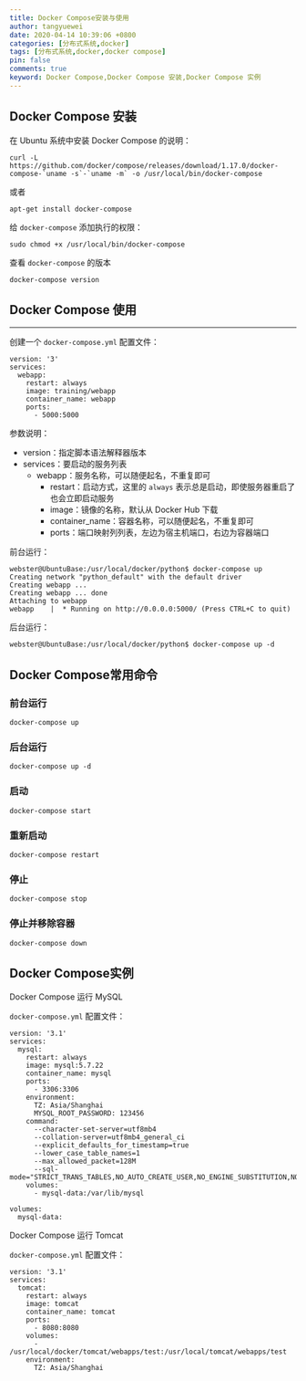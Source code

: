 ```yaml
---
title: Docker Compose安装与使用
author: tangyuewei
date: 2020-04-14 10:39:06 +0800
categories: [分布式系统,docker]
tags: [分布式系统,docker,docker compose]
pin: false
comments: true
keyword: Docker Compose,Docker Compose 安装,Docker Compose 实例
---
```

## Docker Compose 安装
在 Ubuntu 系统中安装 Docker Compose 的说明：

```
curl -L https://github.com/docker/compose/releases/download/1.17.0/docker-compose-`uname -s`-`uname -m` -o /usr/local/bin/docker-compose
```
或者
```
apt-get install docker-compose
```

给 `docker-compose` 添加执行的权限：

```
sudo chmod +x /usr/local/bin/docker-compose
```
查看 `docker-compose` 的版本
```
docker-compose version
```

## Docker Compose 使用

---

创建一个 `docker-compose.yml` 配置文件：

```
version: '3'
services:
  webapp:
    restart: always
    image: training/webapp
    container_name: webapp
    ports:
      - 5000:5000
```

参数说明：

* version：指定脚本语法解释器版本
* services：要启动的服务列表
  * webapp：服务名称，可以随便起名，不重复即可
    * restart：启动方式，这里的 `always` 表示总是启动，即使服务器重启了也会立即启动服务
    * image：镜像的名称，默认从 Docker Hub 下载
    * container\_name：容器名称，可以随便起名，不重复即可
    * ports：端口映射列列表，左边为宿主机端口，右边为容器端口

前台运行：

```
webster@UbuntuBase:/usr/local/docker/python$ docker-compose up
Creating network "python_default" with the default driver
Creating webapp ...
Creating webapp ... done
Attaching to webapp
webapp    |  * Running on http://0.0.0.0:5000/ (Press CTRL+C to quit)
```

后台运行：

```
webster@UbuntuBase:/usr/local/docker/python$ docker-compose up -d

```

## Docker Compose常用命令

### 前台运行
```
docker-compose up
```
### 后台运行
```
docker-compose up -d
```
### 启动
```
docker-compose start
```
### 重新启动
```
docker-compose restart
```
### 停止
```
docker-compose stop
```
### 停止并移除容器
```
docker-compose down
```

## Docker Compose实例
Docker Compose 运行 MySQL

`docker-compose.yml` 配置文件：

```
version: '3.1'
services:
  mysql:
    restart: always
    image: mysql:5.7.22
    container_name: mysql
    ports:
      - 3306:3306
    environment:
      TZ: Asia/Shanghai
      MYSQL_ROOT_PASSWORD: 123456
    command:
      --character-set-server=utf8mb4
      --collation-server=utf8mb4_general_ci
      --explicit_defaults_for_timestamp=true
      --lower_case_table_names=1
      --max_allowed_packet=128M
      --sql-mode="STRICT_TRANS_TABLES,NO_AUTO_CREATE_USER,NO_ENGINE_SUBSTITUTION,NO_ZERO_DATE,NO_ZERO_IN_DATE,ERROR_FOR_DIVISION_BY_ZERO"
    volumes:
      - mysql-data:/var/lib/mysql

volumes:
  mysql-data:
```
Docker Compose 运行 Tomcat

`docker-compose.yml` 配置文件：

```
version: '3.1'
services:
  tomcat:
    restart: always
    image: tomcat
    container_name: tomcat
    ports:
      - 8080:8080
    volumes:
      - /usr/local/docker/tomcat/webapps/test:/usr/local/tomcat/webapps/test
    environment:
      TZ: Asia/Shanghai
```
